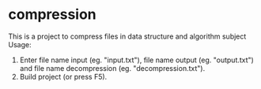 # compression
This is a project to compress files in data structure and algorithm subject
Usage:
1. Enter file name input (eg. "input.txt"), file name output (eg. "output.txt") and file name decompression (eg. "decompression.txt").
2. Build project (or press F5).
